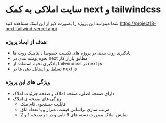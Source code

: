 # سایت املاکی به کمک next و tailwindcss

شما میتوانید این پروژه را بصورت لایو از این لینک مشاهده کنید https://project18-next-tailwind.vercel.app/ 

### هدف از ایجاد پروژه:

+ یادگیری روت بندی در پروژه های نکست خصوصا داینامیک روت ها
+ نحوه پوشه بندی در next مطابق بازار کار
+ یادگیری نحوه استفاده از tailwindcss در next js
+ تسلط بر استایل دهی ها در next js

### ویژگی های این پروژه

+ دارای صفحه اصلی، صفحه املاک و صفحه جزئیات املاک
+ ویژگی های صفحه ی املاک
  - قابلیت جستجوی نام ملک
  - مرتب سازی براساس قیمت، متراژ و یا تعداد اتاق
  - نمایش املاک بصورت دسته های 6 تایی و در دو صفحه 1 و 2